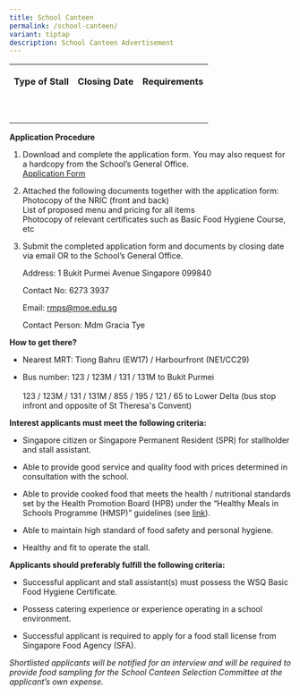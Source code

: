 ```yaml
---
title: School Canteen
permalink: /school-canteen/
variant: tiptap
description: School Canteen Advertisement
---
```

<table style="minWidth: 75px">
<colgroup>
<col>
<col>
<col>
</colgroup>
<tbody>
<tr>
<th rowspan="1" colspan="1">
<p>Type of Stall</p>
</th>
<th rowspan="1" colspan="1">
<p>Closing Date</p>
</th>
<th rowspan="1" colspan="1">
<p>Requirements</p>
</th>
</tr>
<tr>
<td rowspan="1" colspan="1">
<p></p>
</td>
<td rowspan="1" colspan="1">
<p></p>
</td>
<td rowspan="1" colspan="1">
<p></p>
</td>
</tr>
<tr>
<td rowspan="1" colspan="1">
<p></p>
</td>
<td rowspan="1" colspan="1">
<p></p>
</td>
<td rowspan="1" colspan="1">
<p></p>
</td>
</tr>
</tbody>
</table>
<p><strong>Application Procedure</strong>
</p>
<ol data-tight="true" class="tight">
<li>
<p>Download and complete the application form. You may also request for a
hardcopy from the School’s General Office.
<br><a href="/files/school_canteen_form.pdf" rel="noopener noreferrer nofollow" target="_blank"><u>Application Form</u></a>
<br>
</p>
</li>
<li>
<p>Attached the following documents together with the application form:
<br>Photocopy of the NRIC (front and back)
<br>List of proposed menu and pricing for all items
<br>Photocopy of relevant certificates such as Basic Food Hygiene Course,
etc</p>
<p></p>
</li>
<li>
<p>Submit the completed application form and documents by closing date via
email OR to the School’s General Office.</p>
<p>Address: 1 Bukit Purmei Avenue Singapore 099840</p>
<p>Contact No: 6273 3937</p>
<p>Email: <a href="mailto:rmps@moe.edu.sg" rel="noopener noreferrer nofollow" target="_blank">rmps@moe.edu.sg</a>
</p>
<p>Contact Person: Mdm Gracia Tye</p>
</li>
</ol>
<p><strong>How to get there?</strong>
</p>
<ul data-tight="true" class="tight">
<li>
<p>Nearest MRT: Tiong Bahru (EW17) / Harbourfront (NE1/CC29)</p>
</li>
<li>
<p>Bus number: 123 / 123M / 131 / 131M to Bukit Purmei
<br>
<br>123 / 123M / 131 / 131M / 855 / 195 / 121 / 65 to Lower Delta (bus stop
infront and opposite of St Theresa's Convent)</p>
</li>
</ul>
<p><strong>Interest applicants must meet the following criteria:</strong>
</p>
<ul data-tight="true" class="tight">
<li>
<p>Singapore citizen or Singapore Permanent Resident (SPR) for stallholder
and stall assistant.</p>
</li>
<li>
<p>Able to provide good service and quality food with prices determined in
consultation with the school.</p>
</li>
<li>
<p>Able to provide cooked food that meets the health / nutritional standards
set by the Health Promotion Board (HPB) under the “Healthy Meals in Schools
Programme (HMSP)” guidelines (see <a href="https://www.hpb.gov.sg/schools/school-programmes/healthy-meals-in-schools-programme" rel="noopener noreferrer nofollow" target="_blank"><u>link</u></a>).</p>
</li>
<li>
<p>Able to maintain high standard of food safety and personal hygiene.</p>
</li>
<li>
<p>Healthy and fit to operate the stall.</p>
</li>
</ul>
<p><strong>Applicants should preferably fulfill the following criteria:</strong>
</p>
<ul data-tight="true" class="tight">
<li>
<p>Successful applicant and stall assistant(s) must possess the WSQ Basic
Food Hygiene Certificate.</p>
</li>
<li>
<p>Possess catering experience or experience operating in a school environment.</p>
</li>
<li>
<p>Successful applicant is required to apply for a food stall license from
Singapore Food Agency (SFA).</p>
</li>
</ul>
<p><em>Shortlisted applicants will be notified for an interview and will be required to provide food sampling for the School Canteen Selection Committee at the applicant’s own expense.</em>
</p>
<p><a href="https://www.andersonpri.moe.edu.sg/connect/service-providers/school-bus/" class="is-half is-left is-full-height" rel="noopener noreferrer nofollow" target="_blank"><br></a>
</p>